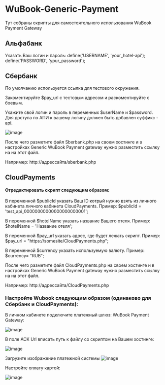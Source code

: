 # WuBook-Generic-Payment
Тут собраны скрипты для самостоятельного использования WuBook Payment Gateway

## Альфабанк

Указать Ваш логин и пароль:
define('USERNAME', 'your_hotel-api');
define('PASSWORD', 'ypur_password');

## Сбербанк

По умолчанию используется ссылка для тестового окружения.

Закоментируйте $pay_url с тестовым адресом и раскоментируйте с боевым.

Укажите свой логин и пароль в переменных $userName и $password. Для доступа по АПИ к вашему логину должен быть добавлен суффикс -api.

![image](https://user-images.githubusercontent.com/47315993/113978159-45beca00-984c-11eb-932a-cb810688a0ca.png)

После чего разметите файл Sberbank.php на своем хостинге и в настройках Generic WuBook Payment gateway нужно разместить ссылку на на этот файл.

Например: http://адрессайта/sberbank.php


## CloudPayments
#### Отредактировать скрипт следующим образом: 

В переменной $publicId указать Ваш ID котрый нужно взять из личного кабинета личного кабинета CloudPayments. Пример: $publicId = 'test_api_00000000000000000000001';

В переменной $hotelName указать название Вашего отеля. Пример: $hotelName = 'Название отеля';

В переменной $pay_url указать адрес, где будет лежать скрипт. Пример: $pay_url = "https://somesite/CloudPayments.php";

В переменной  $currency указать используемую валюту. Пример: $currency= "RUB";

После чего разметите файл CloudPayments.php на своем хостинге и в настройках Generic WuBook Payment gateway нужно разместить ссылку на на этот файл.

Например: http://адрессайта/CloudPayments.php


### Настройтe Wubook следующим образом (одинаково для Сбербанк и CloudPayments):

В личном кабинете подключите платежный шлюз: WuBook Payment Gateway:

![image](https://user-images.githubusercontent.com/47315993/113978386-8fa7b000-984c-11eb-9df2-3482edea2c2b.png)

В поле ACK Url вписать путь к файлу со скриптом на Вашем хостинге:

![image](https://user-images.githubusercontent.com/47315993/113978418-99311800-984c-11eb-9c79-6c6e7ecf3ab7.png)

Загрузите изображение платежной системы 
![image](https://user-images.githubusercontent.com/51836809/123103654-e598f680-d43e-11eb-9071-2460f9284ad7.png)

Настройте оплату картой:

![image](https://user-images.githubusercontent.com/47315993/113978457-a4844380-984c-11eb-97de-555fb1ec68a6.png)

